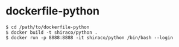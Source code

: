 # dockerfile-python

```
$ cd /path/to/dockerfile-python
$ docker build -t shiraco/python .
$ docker run -p 8888:8888 -it shiraco/python /bin/bash --login
```
